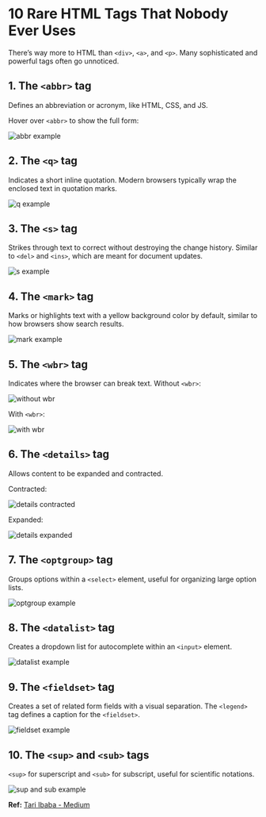 # 10 Rare HTML Tags That Nobody Ever Uses

There’s way more to HTML than `<div>`, `<a>`, and `<p>`. Many sophisticated and powerful tags often go unnoticed.

## 1. The `<abbr>` tag

Defines an abbreviation or acronym, like HTML, CSS, and JS.

Hover over `<abbr>` to show the full form:

![abbr example](https://miro.medium.com/v2/resize:fit:347/0*W9TlsqT26HvsjtBC.png)

## 2. The `<q>` tag

Indicates a short inline quotation. Modern browsers typically wrap the enclosed text in quotation marks.

![q example](https://miro.medium.com/v2/resize:fit:517/0*bWwpC6Xm8fwWvplh.png)

## 3. The `<s>` tag

Strikes through text to correct without destroying the change history. Similar to `<del>` and `<ins>`, which are meant for document updates.

![s example](https://miro.medium.com/v2/resize:fit:161/0*Mj-4tM6X-6UmIiMU.png)

## 4. The `<mark>` tag

Marks or highlights text with a yellow background color by default, similar to how browsers show search results.

![mark example](https://miro.medium.com/v2/resize:fit:480/0*3GIhjFly2KPAoadx.png)

## 5. The `<wbr>` tag

Indicates where the browser can break text. Without `<wbr>`:

![without wbr](https://miro.medium.com/v2/resize:fit:150/0*xYFrwAGdXsQAHUTF.png)

With `<wbr>`:

![with wbr](https://miro.medium.com/v2/resize:fit:150/0*wEKqutB8NFqbgHkB.png)

## 6. The `<details>` tag

Allows content to be expanded and contracted.

Contracted:

![details contracted](https://miro.medium.com/v2/resize:fit:400/0*L92fvQnPftRUQa1D.png)

Expanded:

![details expanded](https://miro.medium.com/v2/resize:fit:400/0*xtfeDgqcT1v8bImn.png)

## 7. The `<optgroup>` tag

Groups options within a `<select>` element, useful for organizing large option lists.

![optgroup example](https://miro.medium.com/v2/resize:fit:250/0*aCi-jDIx6BXta2Bp.png)

## 8. The `<datalist>` tag

Creates a dropdown list for autocomplete within an `<input>` element.

![datalist example](https://miro.medium.com/v2/resize:fit:515/0*ACheK-3p_uPMyKIL.png)

## 9. The `<fieldset>` tag

Creates a set of related form fields with a visual separation. The `<legend>` tag defines a caption for the `<fieldset>`.

![fieldset example](https://miro.medium.com/v2/resize:fit:400/0*rvHknVhakqNsxFVw.png)

## 10. The `<sup>` and `<sub>` tags

`<sup>` for superscript and `<sub>` for subscript, useful for scientific notations.

![sup and sub example](https://miro.medium.com/v2/resize:fit:279/0*1SP88_DqEIXnjssP.png)

**Ref:** [Tari Ibaba - Medium](https://medium.com/coding-beauty/rare-html-tags-e838a5444c40)
